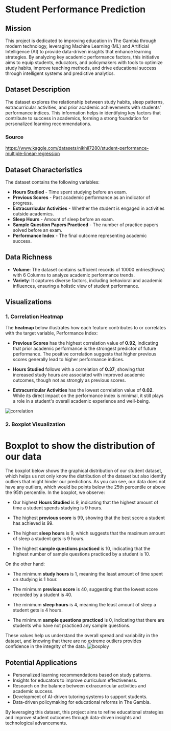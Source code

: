 # Student Performance Prediction 

## Mission
This project is dedicated to improving education in The Gambia through modern technology, leveraging Machine Learning (ML) and Artificial Intelligence (AI) to provide data-driven insights that enhance learning strategies. By analyzing key academic performance factors, this initiative aims to equip students, educators, and policymakers with tools to optimize study habits, improve teaching methods, and drive educational success through intelligent systems and predictive analytics.

## Dataset Description
The dataset explores the relationship between study habits, sleep patterns, extracurricular activities, and prior academic achievements with students' performance indices. This information helps in identifying key factors that contribute to success in academics, forming a strong foundation for personalized learning recommendations.

### Source
https://www.kaggle.com/datasets/nikhil7280/student-performance-multiple-linear-regression


## Dataset Characteristics
The dataset contains the following variables:
- **Hours Studied** - Time spent studying before an exam.
- **Previous Scores** - Past academic performance as an indicator of progress.
- **Extracurricular Activities** - Whether the student is engaged in activities outside academics.
- **Sleep Hours** - Amount of sleep before an exam.
- **Sample Question Papers Practiced** - The number of practice papers solved before an exam.
- **Performance Index** - The final outcome representing academic success.

## Data Richness
- **Volume**: The dataset contains sufficient records of 10000 entries(Rows) with 6 Columns to analyze academic performance trends.
- **Variety**: It captures diverse factors, including behavioral and academic influences, ensuring a holistic view of student performance.

## Visualizations
### 1. Correlation Heatmap
The **heatmap** below illustrates how each feature contributes to or correlates with the target variable, Performance Index:

- **Previous Scores** has the highest correlation value of **0.92**, indicating that prior academic performance is the strongest predictor of future performance. The positive correlation suggests that higher previous scores generally lead to higher performance indices.

- **Hours Studied** follows with a correlation of **0.37**, showing that increased study hours are associated with improved academic outcomes, though not as strongly as previous scores.

- **Extracurricular Activities** has the lowest correlation value of **0.02**. While its direct impact on the performance index is minimal, it still plays a role in a student's overall academic experience and well-being.



![correlation](https://github.com/user-attachments/assets/028bacae-9632-4f5f-ad74-05f44182a8b0)


### 2. Boxplot Visualization

# Boxplot to show the distribution of our data

The boxplot below shows the graphical distribution of our student dataset, which helps us not only know the distribution of the dataset but also identify outliers that might hinder our predictions. As you can see, our data does not have any outliers, which would be points below the 25th percentile or above the 95th percentile. In the boxplot, we observe:

- Our highest **Hours Studied** is 9, indicating that the highest amount of time a student spends studying is 9 hours.

- The highest **previous score** is 99, showing that the best score a student has achieved is 99.

- The highest **sleep hours** is 9, which suggests that the maximum amount of sleep a student gets is 9 hours.

- The highest **sample questions practiced** is 10, indicating that the highest number of sample questions practiced by a student is 10.

On the other hand:

- The minimum **study hours** is 1, meaning the least amount of time spent on studying is 1 hour.

- The minimum **previous score** is 40, suggesting that the lowest score recorded by a student is 40.

- The minimum **sleep hours** is 4, meaning the least amount of sleep a student gets is 4 hours.

- The minimum **sample questions practiced** is 0, indicating that there are students who have not practiced any sample questions.

These values help us understand the overall spread and variability in the dataset, and knowing that there are no extreme outliers provides confidence in the integrity of the data.
![boxploy](https://github.com/user-attachments/assets/851e406d-063d-46be-ba7c-93f510104452)






## Potential Applications
- Personalized learning recommendations based on study patterns.
- Insights for educators to improve curriculum effectiveness.
- Research on the balance between extracurricular activities and academic success.
- Development of AI-driven tutoring systems to support students.
- Data-driven policymaking for educational reforms in The Gambia.

By leveraging this dataset, this project aims to refine educational strategies and improve student outcomes through data-driven insights and technological advancements.

